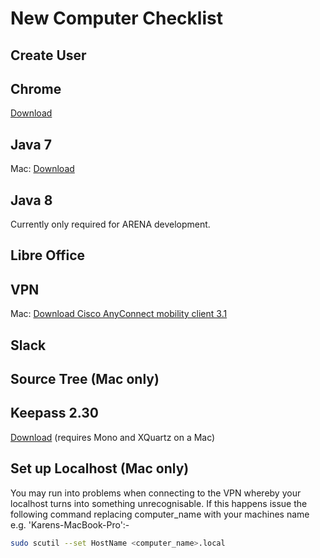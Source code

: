 New Computer Checklist
======================

Create User
-----------

Chrome
------
[Download](http://www.google.com/chrome/)

Java 7
------
Mac: [Download](https://s3-ap-southeast-2.amazonaws.com/stocksoftware-installers/jdk7/mac/jdk-7u79-macosx-x64.dmg)

Java 8
------
Currently only required for ARENA development.

Libre Office
------------

VPN
---
Mac: [Download Cisco AnyConnect mobility client 3.1](https://s3-ap-southeast-2.amazonaws.com/stocksoftware-installers/CiscoAnyConnect/mac/anyconnect-macosx-i386-3.1.06079-k9.dmg)

Slack
-----

Source Tree (Mac only)
----------------------

Keepass 2.30
------------
[Download](http://keepass.info/download.html) (requires Mono and XQuartz on a Mac)


Set up Localhost (Mac only)
----------------
You may run into problems when connecting to the VPN whereby your localhost turns into something unrecognisable.  If this happens issue the following command replacing computer_name with your machines name e.g. 'Karens-MacBook-Pro':-
```sh
sudo scutil --set HostName <computer_name>.local
```
